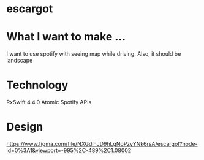 # escargot

# What I want to make ...
I want to use spotify with seeing map while driving.
Also, it should be landscape

# Technology
RxSwift 4.4.0 Atomic
Spotify APIs


# Design
https://www.figma.com/file/NXGdihJD9hLgNoPzyYNk6rsA/escargot?node-id=0%3A1&viewport=-995%2C-489%2C1.08002
